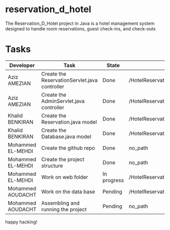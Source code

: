 # reservation_d_hotel
The Reservation_D_Hotel project in Java is a hotel management system designed to handle room reservations, guest check-ins, and check-outs

 
# Tasks
| Developer         | Task                                           | State      | Path                                                               |
|-------------------|------------------------------------------------|------------|--------------------------------------------------------------------|
| Aziz AMEZIAN      | Create the ReservationServlet.java controller  | Done       | /HotelReservation/com.hotel.controllers/ReservationServlet.java    |
| Aziz AMEZIAN      | Create the AdminServlet.java controller        | Done       | /HotelReservation/com.hotel.controllers/AdminServlet.java          |
| Khalid BENKIRAN   | Create the Reservation.java model              | Done       | /HotelReservation/com.hotel.models/Reservation.java                |
| Khalid BENKIRAN   | Create the Database.java model                 | Done       | /HotelReservation/com.hotel.models/Database.java                   |
| Mohammed EL-MEHDI | Create the github repo                         | Done       | no_path                                                            |
| Mohammed EL-MEHDI | Create the project structure                   | Done       | no_path                                                            |
| Mohammed EL-MEHDI | Work on web folder                             | In progress| /HotelReservation/web                                              |
| Mohammed AOUDACHT | Work on the data base                          | Pending    | /HotelReservation/database.sql                                     |
| Mohammed AOUDACHT | Assembling and running the project             | Pending    | no_path                                                            |


happy hacking!
